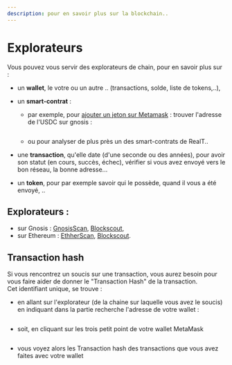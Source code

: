 ```yaml
---
description: pour en savoir plus sur la blockchain..
---
```


# Explorateurs

Vous pouvez vous servir des explorateurs de chain, pour en savoir plus sur : &#x20;

* un **wallet**, le votre ou un autre .. (transactions, solde, liste de tokens,..),
*   un **smart-contrat** :&#x20;

    * par exemple, pour [ajouter un jeton sur Metamask](../../portefeuille/metamask/ajout-dun-token.md) : trouver l'adresse de l'USDC sur gnosis :&#x20;

    <figure><img src="../../.gitbook/assets/image (48).png" alt=""><figcaption></figcaption></figure>

    * ou pour analyser de plus près un des smart-contrats de RealT..
* une **transaction**, qu'elle date (d'une seconde ou des années), pour avoir son statut (en cours, succès, échec), vérifier si vous avez envoyé vers le bon réseau, la bonne adresse...
* un **token**, pour par exemple savoir qui le possède, quand il vous a été envoyé, ..

## Explorateurs :&#x20;

* sur Gnosis : [GnosisScan](https://gnosisscan.io/), [Blockscout](https://blockscout.com/xdai/mainnet),
* sur Ethereum : [EthherScan](https://etherscan.io/),  [Blockscout](https://blockscout.com/eth/mainnet).

## Transaction hash

Si vous rencontrez un soucis sur une transaction, vous aurez besoin pour vous faire aider de donner le "Transaction Hash" de la transaction.\
Cet identifiant unique, se trouve :

*   en allant sur l'explorateur (de la chaine sur laquelle vous avez  le soucis) en indiquant dans la partie recherche l'adresse de votre wallet :

    <figure><img src="../../.gitbook/assets/image (1) (2) (1).png" alt=""><figcaption></figcaption></figure>
*   soit, en cliquant sur les trois petit point de votre wallet  MetaMask

    <figure><img src="../../.gitbook/assets/image (1) (3) (1).png" alt=""><figcaption></figcaption></figure>
*   vous voyez alors les Transaction hash des transactions que vous avez faites avec votre wallet

    <figure><img src="../../.gitbook/assets/image (5) (2) (1).png" alt=""><figcaption></figcaption></figure>
